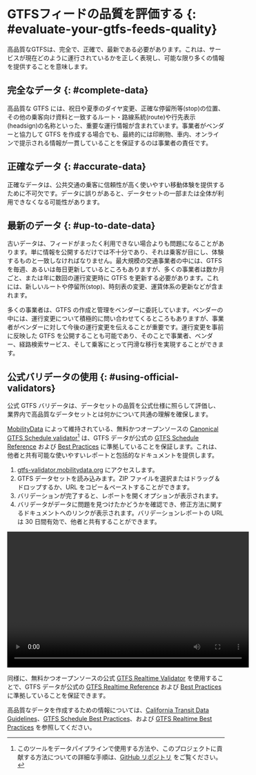 # GTFSフィードの品質を評価する {: #evaluate-your-gtfs-feeds-quality}

高品質なGTFSは、完全で、正確で、最新である必要があります。これは、サービスが現在どのように運行されているかを正しく表現し、可能な限り多くの情報を提供することを意味します。

## 完全なデータ {: #complete-data}

高品質な GTFS には、祝日や夏季のダイヤ変更、正確な停留所等(stop)の位置、その他の乗客向け資料と一致するルート・路線系統(route)や行先表示(headsign)の名称といった、重要な運行情報が含まれています。事業者がベンダーと協力して GTFS を作成する場合でも、最終的には印刷物、車内、オンラインで提示される情報が一貫していることを保証するのは事業者の責任です。

## 正確なデータ {: #accurate-data}

正確なデータは、公共交通の乗客に信頼性が高く使いやすい移動体験を提供するために不可欠です。データに誤りがあると、データセットの一部または全体が利用できなくなる可能性があります。

## 最新のデータ {: #up-to-date-data}

古いデータは、フィードがまったく利用できない場合よりも問題になることがあります。単に情報を公開するだけでは不十分であり、それは乗客が目にし、体験するものと一致しなければなりません。最大規模の交通事業者の中には、GTFS を毎週、あるいは毎日更新しているところもありますが、多くの事業者は数か月ごと、または年に数回の運行変更時に GTFS を更新する必要があります。これには、新しいルートや停留所(stop)、時刻表の変更、運賃体系の更新などが含まれます。

多くの事業者は、GTFS の作成と管理をベンダーに委託しています。ベンダーの中には、運行変更について積極的に問い合わせてくるところもありますが、事業者がベンダーに対して今後の運行変更を伝えることが重要です。運行変更を事前に反映した GTFS を公開することも可能であり、そのことで事業者、ベンダー、経路検索サービス、そして乗客にとって円滑な移行を実現することができます。

## 公式バリデータの使用 {: #using-official-validators}


公式 GTFS バリデータは、データセットの品質を公式仕様に照らして評価し、業界内で高品質なデータセットとは何かについて共通の理解を確保します。  

[MobilityData](https://mobilitydata.org/) によって維持されている、無料かつオープンソースの [Canonical GTFS Schedule validator](https://gtfs-validator.mobilitydata.org/)[^1] は、GTFS データが公式の [GTFS Schedule Reference](../../documentation/schedule/reference/) および [Best Practices](../../documentation/schedule/schedule_best_practices) に準拠していることを保証します。これは、他者と共有可能な使いやすいレポートと包括的なドキュメントを提供します。

<div class="usage">
    <div class="usage-list">
        <ol>
            <li><a href="https://gtfs-validator.mobilitydata.org/">gtfs-validator.mobilitydata.org</a> にアクセスします。</li>
            <li>GTFS データセットを読み込みます。ZIP ファイルを選択またはドラッグ＆ドロップするか、URL をコピー＆ペーストすることができます。</li>
            <li>バリデーションが完了すると、レポートを開くオプションが表示されます。</li>
            <li>バリデータがデータに問題を見つけたかどうかを確認でき、修正方法に関するドキュメントへのリンクが表示されます。バリデーションレポートの URL は 30 日間有効で、他者と共有することができます。</li>
        </ol>
    </div>
    <div class="usage-video">
        <video class="center" width="560" height="315" controls>
            <source src="../../assets/validator-demo-large.mp4" type="video/mp4">
        </video>
    </div>
</div>

同様に、無料かつオープンソースの公式 [GTFS Realtime Validator](https://github.com/MobilityData/gtfs-realtime-validator) を使用することで、GTFS データが公式の [GTFS Realtime Reference](../../documentation/realtime/reference/) および [Best Practices](../../documentation/realtime/realtime_best_practices) に準拠していることを保証できます。  

高品質なデータを作成するための情報については、[California Transit Data Guidelines](https://dot.ca.gov/cal-itp/california-transit-data-guidelines)、[GTFS Schedule Best Practices](../../documentation/schedule/schedule_best_practices)、および [GTFS Realtime Best Practices](../../documentation/realtime/realtime_best_practices) を参照してください。  

[^1]: このツールをデータパイプラインで使用する方法や、このプロジェクトに貢献する方法についての詳細な手順は、[GitHub リポジトリ](https://github.com/MobilityData/gtfs-validator) をご覧ください。
